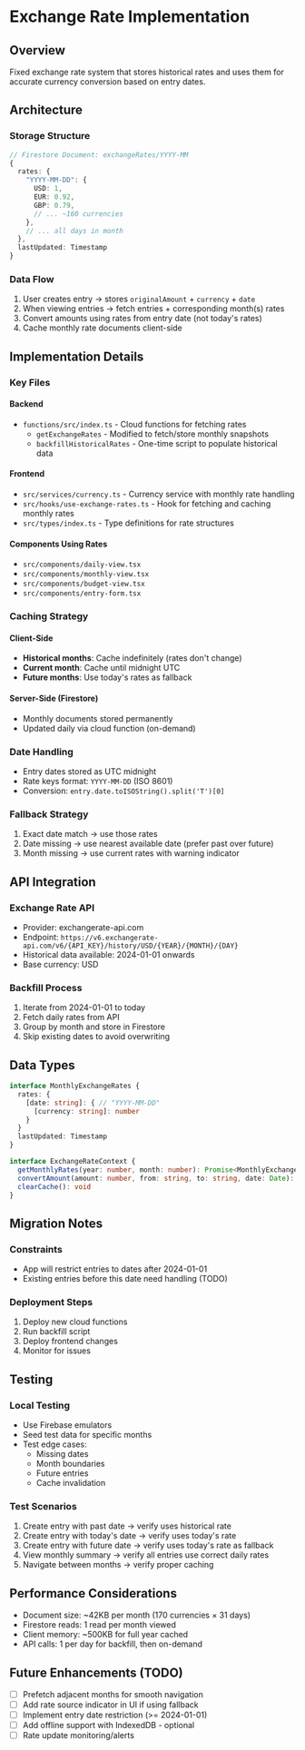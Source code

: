 # Exchange Rate Implementation

## Overview
Fixed exchange rate system that stores historical rates and uses them for accurate currency conversion based on entry dates.

## Architecture

### Storage Structure
```typescript
// Firestore Document: exchangeRates/YYYY-MM
{
  rates: {
    "YYYY-MM-DD": {
      USD: 1,
      EUR: 0.92,
      GBP: 0.79,
      // ... ~160 currencies
    },
    // ... all days in month
  },
  lastUpdated: Timestamp
}
```

### Data Flow
1. User creates entry → stores `originalAmount` + `currency` + `date`
2. When viewing entries → fetch entries + corresponding month(s) rates
3. Convert amounts using rates from entry date (not today's rates)
4. Cache monthly rate documents client-side

## Implementation Details

### Key Files

#### Backend
- `functions/src/index.ts` - Cloud functions for fetching rates
  - `getExchangeRates` - Modified to fetch/store monthly snapshots
  - `backfillHistoricalRates` - One-time script to populate historical data

#### Frontend
- `src/services/currency.ts` - Currency service with monthly rate handling
- `src/hooks/use-exchange-rates.ts` - Hook for fetching and caching monthly rates
- `src/types/index.ts` - Type definitions for rate structures

#### Components Using Rates
- `src/components/daily-view.tsx`
- `src/components/monthly-view.tsx`
- `src/components/budget-view.tsx`
- `src/components/entry-form.tsx`

### Caching Strategy

#### Client-Side
- **Historical months**: Cache indefinitely (rates don't change)
- **Current month**: Cache until midnight UTC
- **Future months**: Use today's rates as fallback

#### Server-Side (Firestore)
- Monthly documents stored permanently
- Updated daily via cloud function (on-demand)

### Date Handling
- Entry dates stored as UTC midnight
- Rate keys format: `YYYY-MM-DD` (ISO 8601)
- Conversion: `entry.date.toISOString().split('T')[0]`

### Fallback Strategy
1. Exact date match → use those rates
2. Date missing → use nearest available date (prefer past over future)
3. Month missing → use current rates with warning indicator

## API Integration

### Exchange Rate API
- Provider: exchangerate-api.com
- Endpoint: `https://v6.exchangerate-api.com/v6/{API_KEY}/history/USD/{YEAR}/{MONTH}/{DAY}`
- Historical data available: 2024-01-01 onwards
- Base currency: USD

### Backfill Process
1. Iterate from 2024-01-01 to today
2. Fetch daily rates from API
3. Group by month and store in Firestore
4. Skip existing dates to avoid overwriting

## Data Types

```typescript
interface MonthlyExchangeRates {
  rates: {
    [date: string]: { // "YYYY-MM-DD"
      [currency: string]: number
    }
  }
  lastUpdated: Timestamp
}

interface ExchangeRateContext {
  getMonthlyRates(year: number, month: number): Promise<MonthlyExchangeRates>
  convertAmount(amount: number, from: string, to: string, date: Date): number
  clearCache(): void
}
```

## Migration Notes

### Constraints
- App will restrict entries to dates after 2024-01-01
- Existing entries before this date need handling (TODO)

### Deployment Steps
1. Deploy new cloud functions
2. Run backfill script
3. Deploy frontend changes
4. Monitor for issues

## Testing

### Local Testing
- Use Firebase emulators
- Seed test data for specific months
- Test edge cases:
  - Missing dates
  - Month boundaries
  - Future entries
  - Cache invalidation

### Test Scenarios
1. Create entry with past date → verify uses historical rate
2. Create entry with today's date → verify uses today's rate
3. Create entry with future date → verify uses today's rate as fallback
4. View monthly summary → verify all entries use correct daily rates
5. Navigate between months → verify proper caching

## Performance Considerations

- Document size: ~42KB per month (170 currencies × 31 days)
- Firestore reads: 1 read per month viewed
- Client memory: ~500KB for full year cached
- API calls: 1 per day for backfill, then on-demand

## Future Enhancements (TODO)
- [ ] Prefetch adjacent months for smooth navigation
- [ ] Add rate source indicator in UI if using fallback
- [ ] Implement entry date restriction (>= 2024-01-01)
- [ ] Add offline support with IndexedDB - optional
- [ ] Rate update monitoring/alerts